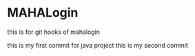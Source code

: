 # MAHALogin
this is for git hooks  of mahalogin

this is my first commit for java project
this is my second commit




